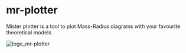 # mr-plotter
Mister plotter is a tool to plot Mass-Radius diagrams with your favourite theoretical models

![logo_mr-plotter](https://github.com/castro-gzlz/mr-plotter/assets/132309889/c4c89b34-2794-4578-b486-42cdf3cbfea0)



